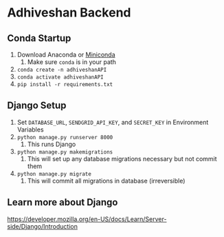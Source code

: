 # Adhiveshan Backend

## Conda Startup

1. Download Anaconda or [Miniconda](https://docs.conda.io/en/latest/miniconda.html)
    1. Make sure `conda` is in your path
2. `conda create -n adhiveshanAPI`
3. `conda activate adhiveshanAPI`
4. `pip install -r requirements.txt`

## Django Setup

1. Set `DATABASE_URL`, `SENDGRID_API_KEY`, and `SECRET_KEY` in Environment Variables
2. `python manage.py runserver 8000`
    1. This runs Django
3. `python manage.py makemigrations`
    1. This will set up any database migrations necessary but not commit them
4. `python manage.py migrate`
    1. This will commit all migrations in database (irreversible)

## Learn more about Django

https://developer.mozilla.org/en-US/docs/Learn/Server-side/Django/Introduction
